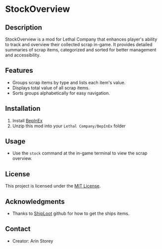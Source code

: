 # StockOverview

## Description
StockOverview is a mod for Lethal Company that enhances player's ability to track and overview their collected scrap in-game. It provides detailed summaries of scrap items, categorized and sorted for better management and accessibility.

## Features
- Groups scrap items by type and lists each item's value.
- Displays total value of all scrap items.
- Sorts groups alphabetically for easy navigation.

## Installation
1. Install [BepInEx](https://thunderstore.io/c/lethal-company/p/BepInEx/BepInExPack/)
2. Unzip this mod into your `Lethal Company/BepInEx` folder

## Usage
- Use the `stock` command at the in-game terminal to view the scrap overview.

## License
This project is licensed under the [MIT License](LICENSE.md).

## Acknowledgments
- Thanks to [ShipLoot](https://github.com/tinyhoot/ShipLoot/tree/main) github for how to get the ships items.

## Contact
- Creator: Arin Storey